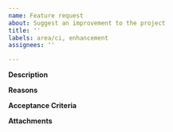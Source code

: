 ```yaml
---
name: Feature request
about: Suggest an improvement to the project
title: ''
labels: area/ci, enhancement
assignees: ''

---
```


<!-- Thank you for your contribution. Before you submit the issue:
1. Search open and closed issues for duplicates.
2. Read the contributing guidelines.
-->

**Description**

<!-- Provide a clear and concise description of the feature. -->

**Reasons**

<!-- Explain why we should add this feature. Provide use cases to illustrate its benefits. -->

**Acceptance Criteria**

<!-- Describe quickly what criteria should be met in order to consider it closed -->

**Attachments**

<!-- Attach any files, links, code samples, or screenshots that will convince us to your idea. -->
